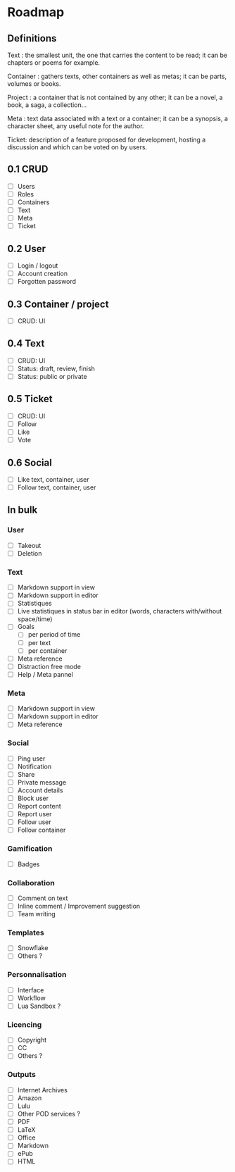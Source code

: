 # Roadmap

## Definitions
Text
: the smallest unit, the one that carries the content to be read; it can be chapters or poems for example.

Container
: gathers texts, other containers as well as metas; it can be parts, volumes or books.

Project 
: a container that is not contained by any other; it can be a novel, a book, a saga, a collection...

Meta
: text data associated with a text or a container; it can be a synopsis, a character sheet, any useful note for the author.

Ticket:
description of a feature proposed for development, hosting a discussion and which can be voted on by users.

## 0.1 CRUD
- [ ] Users
- [ ] Roles
- [ ] Containers
- [ ] Text
- [ ] Meta
- [ ] Ticket

## 0.2 User
- [ ] Login / logout
- [ ] Account creation
- [ ] Forgotten password

## 0.3 Container / project
- [ ] CRUD: UI

## 0.4 Text
- [ ] CRUD: UI
- [ ] Status: draft, review, finish
- [ ] Status: public or private

## 0.5 Ticket
- [ ] CRUD: UI
- [ ] Follow
- [ ] Like
- [ ] Vote

## 0.6 Social
- [ ] Like text, container, user
- [ ] Follow text, container, user

## In bulk
### User
- [ ] Takeout
- [ ] Deletion

### Text
- [ ] Markdown support in view
- [ ] Markdown support in editor
- [ ] Statistiques
- [ ] Live statistiques in status bar in editor (words, characters with/without space/time)
- [ ] Goals
    - [ ] per period of time
    - [ ] per text
    - [ ] per container
- [ ] Meta reference
- [ ] Distraction free mode
- [ ] Help / Meta pannel

### Meta
- [ ] Markdown support in view
- [ ] Markdown support in editor
- [ ] Meta reference

### Social
- [ ] Ping user
- [ ] Notification
- [ ] Share
- [ ] Private message
- [ ] Account details
- [ ] Block user
- [ ] Report content
- [ ] Report user
- [ ] Follow user
- [ ] Follow container

### Gamification
- [ ] Badges

### Collaboration
- [ ] Comment on text
- [ ] Inline comment / Improvement suggestion
- [ ] Team writing

### Templates
- [ ] Snowflake
- [ ] Others ?

### Personnalisation
- [ ] Interface
- [ ] Workflow
- [ ] Lua Sandbox ?

### Licencing
- [ ] Copyright
- [ ] CC
- [ ] Others ?

### Outputs
- [ ] Internet Archives
- [ ] Amazon
- [ ] Lulu
- [ ] Other POD services ?
- [ ] PDF
- [ ] LaTeX
- [ ] Office
- [ ] Markdown
- [ ] ePub
- [ ] HTML
